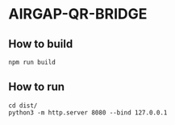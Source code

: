 # AIRGAP-QR-BRIDGE

## How to build

```
npm run build
```

## How to run

```
cd dist/
python3 -m http.server 8080 --bind 127.0.0.1
```